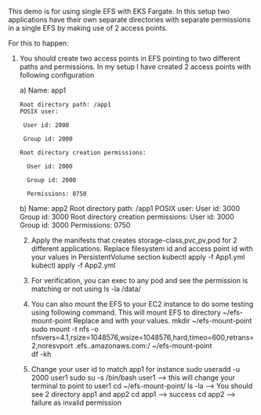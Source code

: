 This demo is for using single EFS with EKS Fargate. In this setup two applications have their own separate directories with separate permissions in a single EFS by making use of 2 access points.

For this to happen:

1) You should create two access points in EFS pointing to two different paths and permissions. In my setup I have created 2 access points with following configuration

    a) Name: app1
    
    
       Root directory path: /app1
       POSIX user:
       
        User id: 2000
        
        Group id: 2000
        
       Root directory creation permissions:
       
         User id: 2000
         
         Group id: 2000
         
         Permissions: 0750
         

    b) Name: app2
       Root directory path: /app1
       POSIX user:
         User id: 3000
         Group id: 3000
       Root directory creation permissions:
         User id: 3000
         Group id: 3000
         Permissions: 0750
   
   2) Apply the manifests that creates storage-class,pvc,pv,pod for 2 different applications. Replace filesystem id and access point id with your values in PersistentVolume section
        kubectl apply -f App1.yml
        kubectl apply -f App2.yml
        
   3) For verification, you can exec to any pod and see the permission is matching or not using ls -la /data/
   
   4) You can also mount the EFS to your EC2 instance to do some testing using following command. This will mount EFS to directory ~/efs-mount-point
      Replace <file-system-id> and <aws-region> with your values.
        mkdir ~/efs-mount-point
        sudo mount -t nfs -o nfsvers=4.1,rsize=1048576,wsize=1048576,hard,timeo=600,retrans=2,noresvport <file-system-id>.efs.<aws-region>.amazonaws.com:/   ~/efs-mount-point   
        df -kh
  
   5) Change your user id to match app1 for instance
        sudo useradd -u 2000 user1
        sudo su -s /bin/bash user1 --> this will change your terminal to point to user1
        cd ~/efs-mount-point/
        ls -la --> You should see 2 directory app1 and app2
        cd app1 --> success 
        cd app2 --> failure as invalid permission
        
        
